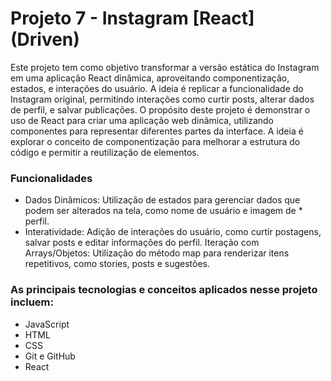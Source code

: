 # Projeto 7 - Instagram [React] (Driven)
Este projeto tem como objetivo transformar a versão estática do Instagram em uma aplicação React dinâmica, aproveitando componentização, estados, e interações do usuário. A ideia é replicar a funcionalidade do Instagram original, permitindo interações como curtir posts, alterar dados de perfil, e salvar publicações. O propósito deste projeto é demonstrar o uso de React para criar uma aplicação web dinâmica, utilizando componentes para representar diferentes partes da interface. A ideia é explorar o conceito de componentização para melhorar a estrutura do código e permitir a reutilização de elementos.

### Funcionalidades
* Dados Dinâmicos: Utilização de estados para gerenciar dados que podem ser alterados na tela, como nome de usuário e imagem de * perfil.
* Interatividade: Adição de interações do usuário, como curtir postagens, salvar posts e editar informações do perfil.
Iteração com Arrays/Objetos: Utilização do método map para renderizar itens repetitivos, como stories, posts e sugestões.

### As principais tecnologias e conceitos aplicados nesse projeto incluem:
* JavaScript
* HTML
* CSS
* Git e GitHub
* React
